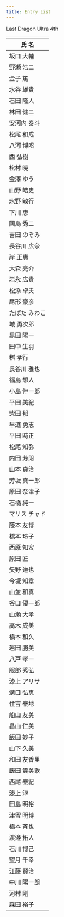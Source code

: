```yaml
---
title: Entry List
---
```


Last Dragon Ultra 4th

 | 氏  名 |
 | --- |
| 坂口 大輔 |
| 野瀬 浩二 |
| 金子 篤 |
| 水谷 雄貴 |
| 石田 隆人 |
| 林田 健二 |
| 安河内 泰斗 |
| 松尾 和成 |
| 八河 博昭 |
| 西 弘樹 |
| 松村 暁 |
| 金澤 ゆう |
| 山野 皓史 |
| 水野 敏行 |
| 下川 恵 |
| 國島 秀二 |
| 吉田 のぞみ |
| 長谷川 広奈 |
| 岸 正恵 |
| 大森 亮介 |
| 岩永 広貴 |
| 松添 卓夫 |
| 尾形 豪彦 |
| たばた みわこ |
| 城 勇次郎 |
| 黒田 陽一 |
| 田中 生羽 |
| 桝 孝行 |
| 長谷川 雅也 |
| 福島 想人 |
| 小島 伸一郎 |
| 平田 美紀 |
| 柴田 郁 |
| 早道 勇志 |
| 平田 時正 |
| 松尾 知弥 |
| 内田 芳朗 |
| 山本 貞治 |
| 芳坂 真一郎 |
| 原田 奈津子 |
| 石橋 純一 |
| マリス チャド |
| 藤本 友博 |
| 橋本 玲子 |
| 西原 知宏 |
| 原田 匠 |
| 矢野 達也 |
| 今坂 知章 |
| 山並 和真 |
| 谷口 優一郎 |
| 山瀬 大孝 |
| 高木 成美 |
| 橋本 和久 |
| 岩田 勝美 |
| 八戸 孝一 |
| 服部 秀弘 |
| 漆上 アリサ |
| 溝口 弘恵 |
| 住吉 泰地 |
| 船山 友美 |
| 畠山 仁美 |
| 飯田 妙子 |
| 山下 久美 |
| 和田 友香里 |
| 飯田 貴美歌 |
| 西尾 泰紀 |
| 漆上 淳 |
| 田島 明裕 |
| 津留 明博 |
| 橋本 斉也 |
| 渡邉 拓人 |
| 石川 博己 |
| 望月 千幸 |
| 江藤 賢治 |
| 中川 陽一朗 |
| 河村 剛 |
| 森田 裕子 |
